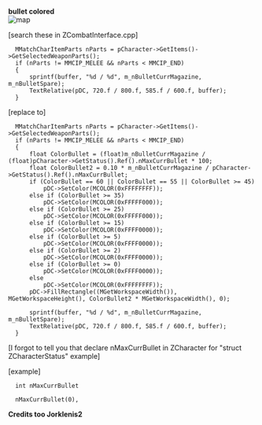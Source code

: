 <b> bullet colored </b> <br>
![map](https://i.imgur.com/mMVqkfp.png) <br>

[search these in ZCombatInterface.cpp]

      MMatchCharItemParts nParts = pCharacter->GetItems()->GetSelectedWeaponParts();
      if (nParts != MMCIP_MELEE && nParts < MMCIP_END)
      {
          sprintf(buffer, "%d / %d", m_nBulletCurrMagazine, m_nBulletSpare);
          TextRelative(pDC, 720.f / 800.f, 585.f / 600.f, buffer);
      } 

[replace to]

      MMatchCharItemParts nParts = pCharacter->GetItems()->GetSelectedWeaponParts();
      if (nParts != MMCIP_MELEE && nParts < MMCIP_END)
      {
          float ColorBullet = (float)m_nBulletCurrMagazine / (float)pCharacter->GetStatus().Ref().nMaxCurrBullet * 100;
          float ColorBullet2 = 0.10 * m_nBulletCurrMagazine / pCharacter->GetStatus().Ref().nMaxCurrBullet;
          if (ColorBullet == 60 || ColorBullet == 55 || ColorBullet >= 45)
              pDC->SetColor(MCOLOR(0xFFFFFFFF));
          else if (ColorBullet >= 35)
              pDC->SetColor(MCOLOR(0xFFFFF000));
          else if (ColorBullet >= 25)
              pDC->SetColor(MCOLOR(0xFFFFF000));
          else if (ColorBullet >= 15)
              pDC->SetColor(MCOLOR(0xFFFF0000));
          else if (ColorBullet >= 5)
              pDC->SetColor(MCOLOR(0xFFFF0000));
          else if (ColorBullet >= 2)
              pDC->SetColor(MCOLOR(0xFFFF0000));
          else if (ColorBullet >= 0)
              pDC->SetColor(MCOLOR(0xFFFF0000));
          else
              pDC->SetColor(MCOLOR(0xFFFFFFFF));
          pDC->FillRectangle((MGetWorkspaceWidth()), MGetWorkspaceHeight(), ColorBullet2 * MGetWorkspaceWidth(), 0);

          sprintf(buffer, "%d / %d", m_nBulletCurrMagazine, m_nBulletSpare);
          TextRelative(pDC, 720.f / 800.f, 585.f / 600.f, buffer);
      } 

[I forgot to tell you that declare nMaxCurrBullet in ZCharacter for "struct ZCharacterStatus"
example]

[example] <br>

      int nMaxCurrBullet 
      
      nMaxCurrBullet(0),
      
      
      
<b> Credits too Jorklenis2 </b>
      

